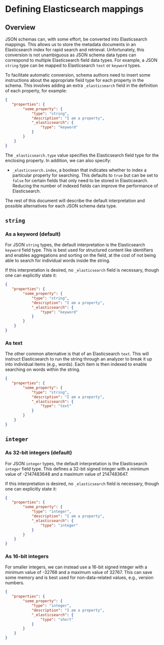 # Defining Elasticsearch mappings

## Overview

JSON schemas can, with some effort, be converted into Elasticsearch mappings.
This allows us to store the metadata documents in an Elasticsearch index for rapid search and retrieval.
Unfortunately, this conversion is not unambiguous as JSON schema data types can correspond to multiple Elasticsearch field data types.
For example, a JSON `string` type can be mapped to Elasticsearch `text` or `keyword` types.

To facilitate automatic conversion, schema authors need to insert some instructions about the appropriate field type for each property in the schema.
This involves adding an extra `_elasticsearch` field in the definition of each property, for example:

```json
{
   "properties": {
        "some_property": {
            "type": "string",
            "description": "I am a property",
            "_elasticsearch": {
                "type": "keyword"
            }
        }
    }
}
```

The `_elasticsearch.type` value specifies the Elasticsearch field type for the enclosing property.
In addition, we can also specify:

- `_elasticsearch.index`, a boolean that indicates whether to index a particular property for searching.
This defaults to `true` but can be set to `false` for certain fields that only need to be stored in Elasticsearch.
Reducing the number of indexed fields can improve the performance of Elasticsearch.

The rest of this document will describe the default interpretation and possible alternatives for each JSON schema data type.

## `string`

### As a keyword (default)

For JSON `string` types, the default interpretation is the Elasticsearch `keyword` field type.
This is best used for structured content like identifiers and enables aggregations and sorting on the field, at the cost of not being able to search for individual words inside the string.

If this interpretation is desired, no `_elasticsearch` field is necessary, though one can explicitly state it:

```json
{
   "properties": {
        "some_property": {
            "type": "string",
            "description": "I am a property",
            "_elasticsearch": {
                "type": "keyword"
            }
        }
    }
}
```

### As text

The other common alternative is that of an Elasticsearch `text`.
This will instruct Elasticsearch to run the string through an analyzer to break it up into individual items (e.g., words).
Each item is then indexed to enable searching on words within the string.

```json
{
   "properties": {
        "some_property": {
            "type": "string",
            "description": "I am a property",
            "_elasticsearch": {
                "type": "text"
            }
        }
    }
}
```

## `integer`

### As 32-bit integers (default)

For JSON `integer` types, the default interpretation is the Elasticsearch `integer` field type. 
This defines a 32-bit signed integer with a minimum value of -2147483648 and a maximum value of 2147483647.

If this interpretation is desired, no `_elasticsearch` field is necessary, though one can explicitly state it:

```json
{
   "properties": {
        "some_property": {
            "type": "integer",
            "description": "I am a property",
            "_elasticsearch": {
                "type": "integer"
            }
        }
    }
}
```

### As 16-bit integers

For smaller integers, we can instead use a 16-bit signed integer with a minimum value of -32768 and a maximum value of 32767.
This can save some memory and is best used for non-data-related values, e.g., version numbers.

```json
{
   "properties": {
        "some_property": {
            "type": "integer",
            "description": "I am a property",
            "_elasticsearch": {
                "type": "short"
            }
        }
    }
}
```
